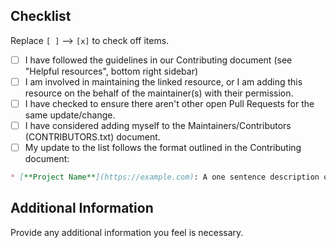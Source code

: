 ## Checklist

Replace `[ ]` --> `[x]` to check off items.

* [ ] I have followed the guidelines in our Contributing document (see "Helpful resources", bottom right sidebar)
* [ ] I am involved in maintaining the linked resource, or I am adding this resource on the behalf of the maintainer(s) with their permission.
* [ ] I have checked to ensure there aren't other open Pull Requests for the same update/change.
* [ ] I have considered adding myself to the Maintainers/Contributors (CONTRIBUTORS.txt) document.
* [ ] My update to the list follows the format outlined in the Contributing document:

```markdown
* [**Project Name**](https://example.com): A one sentence description of the item.
```

## Additional Information

Provide any additional information you feel is necessary.
